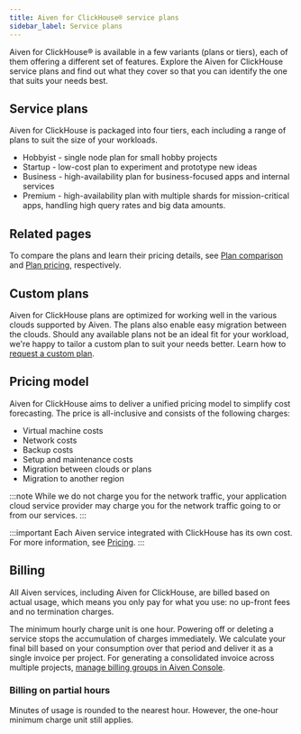```yaml
---
title: Aiven for ClickHouse® service plans
sidebar_label: Service plans
---
```


Aiven for ClickHouse® is available in a few variants (plans or tiers),
each of them offering a different set of features. Explore the Aiven for
ClickHouse service plans and find out what they cover so that you can
identify the one that suits your needs best.

## Service plans

Aiven for ClickHouse is packaged into four tiers, each including a range
of plans to suit the size of your workloads.

-   Hobbyist - single node plan for small hobby projects
-   Startup - low-cost plan to experiment and prototype new ideas
-   Business - high-availability plan for business-focused apps and
    internal services
-   Premium - high-availability plan with multiple shards for
    mission-critical apps, handling high query rates and big data
    amounts.

## Related pages

To compare the plans and learn their pricing details, see [Plan
comparison](https://aiven.io/pricing?tab=plan-comparison&product=clickhouse)
and [Plan
pricing](https://aiven.io/pricing?tab=plan-pricing&product=clickhouse),
respectively.

## Custom plans

Aiven for ClickHouse plans are optimized for working well in the various
clouds supported by Aiven. The plans also enable easy migration between
the clouds. Should any available plans not be an ideal fit for your
workload, we're happy to tailor a custom plan to suit your needs
better. Learn how to [request a custom
plan](https://docs.aiven.io/docs/platform/howto/custom-plans.html).

## Pricing model

Aiven for ClickHouse aims to deliver a unified pricing model to simplify
cost forecasting. The price is all-inclusive and consists of the
following charges:

-   Virtual machine costs
-   Network costs
-   Backup costs
-   Setup and maintenance costs
-   Migration between clouds or plans
-   Migration to another region

:::note
While we do not charge you for the network traffic, your application
cloud service provider may charge you for the network traffic going to
or from our services.
:::

:::important
Each Aiven service integrated with ClickHouse has its own cost. For more
information, see
[Pricing](https://aiven.io/pricing?tab=plan-pricing&product=clickhouse).
:::

## Billing

All Aiven services, including Aiven for ClickHouse, are billed based on
actual usage, which means you only pay for what you use: no up-front
fees and no termination charges.

The minimum hourly charge unit is one hour. Powering off or deleting a
service stops the accumulation of charges immediately. We calculate your
final bill based on your consumption over that period and deliver it as
a single invoice per project. For generating a consolidated invoice
across multiple projects, [manage billing groups in Aiven
Console](https://docs.aiven.io/docs/platform/howto/use-billing-groups.html).

### Billing on partial hours

Minutes of usage is rounded to the nearest hour. However, the one-hour
minimum charge unit still applies.
